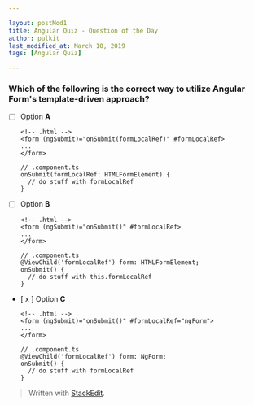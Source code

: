 ```yaml
---

layout: postMod1
title: Angular Quiz - Question of the Day
author: pulkit
last_modified_at: March 10, 2019
tags: [Angular Quiz]

---
```


### Which of the following is the correct way to utilize Angular Form's template-driven approach?

  - [ ] Option **A**
	   ```
    <!-- .html -->
    <form (ngSubmit)="onSubmit(formLocalRef)" #formLocalRef>
	   ...
	</form>
	```
	```
	// .component.ts
	onSubmit(formLocalRef: HTMLFormElement) {
	  // do stuff with formLocalRef
	}
	```
  - [ ] Option **B**
	   ```
    <!-- .html -->
    <form (ngSubmit)="onSubmit()" #formLocalRef>
	   ...
	</form>
	```
	```
	// .component.ts
	@ViewChild('formLocalRef') form: HTMLFormElement;
	onSubmit() {
	  // do stuff with this.formLocalRef
	}
	```
  - [ x ] Option **C**
	   ```
    <!-- .html -->
    <form (ngSubmit)="onSubmit()" #formLocalRef="ngForm">
	   ...
	</form>
	```
	```
	// .component.ts
	@ViewChild('formLocalRef') form: NgForm;
	onSubmit() {
	  // do stuff with formLocalRef
	}
	```


> Written with [StackEdit](https://stackedit.io/).
<!--stackedit_data:
eyJoaXN0b3J5IjpbMTE4NTgxODMzOF19
-->